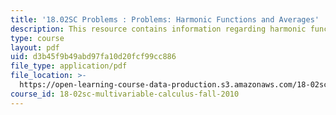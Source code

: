```yaml
---
title: '18.02SC Problems : Problems: Harmonic Functions and Averages'
description: This resource contains information regarding harmonic functions and averages.
type: course
layout: pdf
uid: d3b45f9b49abd97fa10d20fcf99cc886
file_type: application/pdf
file_location: >-
  https://open-learning-course-data-production.s3.amazonaws.com/18-02sc-multivariable-calculus-fall-2010/d3b45f9b49abd97fa10d20fcf99cc886_MIT18_02SC_pb_87_quest.pdf
course_id: 18-02sc-multivariable-calculus-fall-2010
---
```

